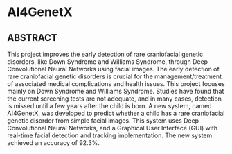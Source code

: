 # AI4GenetX

## **ABSTRACT**

This project improves the early detection of rare craniofacial genetic disorders, like Down Syndrome and Williams Syndrome, through Deep Convolutional Neural Networks using facial images. The early detection of rare craniofacial genetic disorders is crucial for the management/treatment of associated medical complications and health issues. This project focuses mainly on Down Syndrome and Williams Syndrome. Studies have found that the current screening tests are not adequate, and in many cases, detection is missed until a few years after the child is born. A new system, named AI4GenetX, was developed to predict whether a child has a rare craniofacial genetic disorder from simple facial images. This system uses Deep Convolutional Neural Networks, and a Graphical User Interface (GUI) with real-time facial detection and tracking implementation. The new system achieved an accuracy of 92.3%.
